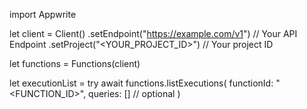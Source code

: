 import Appwrite

let client = Client()
    .setEndpoint("https://example.com/v1") // Your API Endpoint
    .setProject("<YOUR_PROJECT_ID>") // Your project ID

let functions = Functions(client)

let executionList = try await functions.listExecutions(
    functionId: "<FUNCTION_ID>",
    queries: [] // optional
)

